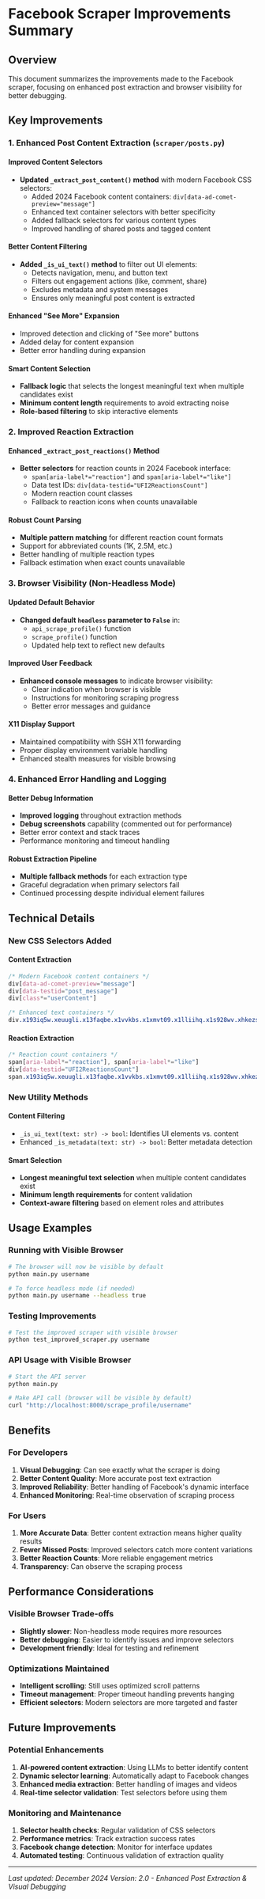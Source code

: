 # Facebook Scraper Improvements Summary

## Overview
This document summarizes the improvements made to the Facebook scraper, focusing on enhanced post extraction and browser visibility for better debugging.

## Key Improvements

### 1. Enhanced Post Content Extraction (`scraper/posts.py`)

#### Improved Content Selectors
- **Updated `_extract_post_content()` method** with modern Facebook CSS selectors:
  - Added 2024 Facebook content containers: `div[data-ad-comet-preview="message"]`
  - Enhanced text container selectors with better specificity
  - Added fallback selectors for various content types
  - Improved handling of shared posts and tagged content

#### Better Content Filtering
- **Added `_is_ui_text()` method** to filter out UI elements:
  - Detects navigation, menu, and button text
  - Filters out engagement actions (like, comment, share)
  - Excludes metadata and system messages
  - Ensures only meaningful post content is extracted

#### Enhanced "See More" Expansion
- Improved detection and clicking of "See more" buttons
- Added delay for content expansion
- Better error handling during expansion

#### Smart Content Selection
- **Fallback logic** that selects the longest meaningful text when multiple candidates exist
- **Minimum content length** requirements to avoid extracting noise
- **Role-based filtering** to skip interactive elements

### 2. Improved Reaction Extraction

#### Enhanced `_extract_post_reactions()` Method
- **Better selectors** for reaction counts in 2024 Facebook interface:
  - `span[aria-label*="reaction"]` and `span[aria-label*="like"]`
  - Data test IDs: `div[data-testid="UFI2ReactionsCount"]`
  - Modern reaction count classes
  - Fallback to reaction icons when counts unavailable

#### Robust Count Parsing
- **Multiple pattern matching** for different reaction count formats
- Support for abbreviated counts (1K, 2.5M, etc.)
- Better handling of multiple reaction types
- Fallback estimation when exact counts unavailable

### 3. Browser Visibility (Non-Headless Mode)

#### Updated Default Behavior
- **Changed default `headless` parameter to `False`** in:
  - `api_scrape_profile()` function
  - `scrape_profile()` function
  - Updated help text to reflect new defaults

#### Improved User Feedback
- **Enhanced console messages** to indicate browser visibility:
  - Clear indication when browser is visible
  - Instructions for monitoring scraping progress
  - Better error messages and guidance

#### X11 Display Support
- Maintained compatibility with SSH X11 forwarding
- Proper display environment variable handling
- Enhanced stealth measures for visible browsing

### 4. Enhanced Error Handling and Logging

#### Better Debug Information
- **Improved logging** throughout extraction methods
- **Debug screenshots** capability (commented out for performance)
- Better error context and stack traces
- Performance monitoring and timeout handling

#### Robust Extraction Pipeline
- **Multiple fallback methods** for each extraction type
- Graceful degradation when primary selectors fail
- Continued processing despite individual element failures

## Technical Details

### New CSS Selectors Added

#### Content Extraction
```css
/* Modern Facebook content containers */
div[data-ad-comet-preview="message"]
div[data-testid="post_message"] 
div[class*="userContent"]

/* Enhanced text containers */
div.x193iq5w.xeuugli.x13faqbe.x1vvkbs.x1xmvt09.x1lliihq.x1s928wv.xhkezso.x1gmr53x.x1cpjm7i.x1fgarty.x1943h6x.x4zkp8e.x676frb.x1nxh6w3.x1sibtaa.xo1l8bm.xi81zsa
```

#### Reaction Extraction  
```css
/* Reaction count containers */
span[aria-label*="reaction"], span[aria-label*="like"]
div[data-testid="UFI2ReactionsCount"]
span.x193iq5w.xeuugli.x13faqbe.x1vvkbs.x1xmvt09.x1lliihq.x1s928wv.xhkezso.x1gmr53x.x1cpjm7i.x1fgarty.x1943h6x.x4zkp8e.x676frb.x1nxh6w3.x1sibtaa.xo1l8bm.xi81zsa
```

### New Utility Methods

#### Content Filtering
- `_is_ui_text(text: str) -> bool`: Identifies UI elements vs. content
- Enhanced `_is_metadata(text: str) -> bool`: Better metadata detection

#### Smart Selection
- **Longest meaningful text selection** when multiple content candidates exist
- **Minimum length requirements** for content validation
- **Context-aware filtering** based on element roles and attributes

## Usage Examples

### Running with Visible Browser
```bash
# The browser will now be visible by default
python main.py username

# To force headless mode (if needed)
python main.py username --headless true
```

### Testing Improvements
```bash
# Test the improved scraper with visible browser
python test_improved_scraper.py username
```

### API Usage with Visible Browser
```bash
# Start the API server
python main.py

# Make API call (browser will be visible by default)
curl "http://localhost:8000/scrape_profile/username"
```

## Benefits

### For Developers
1. **Visual Debugging**: Can see exactly what the scraper is doing
2. **Better Content Quality**: More accurate post text extraction
3. **Improved Reliability**: Better handling of Facebook's dynamic interface
4. **Enhanced Monitoring**: Real-time observation of scraping process

### For Users
1. **More Accurate Data**: Better content extraction means higher quality results
2. **Fewer Missed Posts**: Improved selectors catch more content variations
3. **Better Reaction Counts**: More reliable engagement metrics
4. **Transparency**: Can observe the scraping process

## Performance Considerations

### Visible Browser Trade-offs
- **Slightly slower**: Non-headless mode requires more resources
- **Better debugging**: Easier to identify issues and improve selectors
- **Development friendly**: Ideal for testing and refinement

### Optimizations Maintained
- **Intelligent scrolling**: Still uses optimized scroll patterns
- **Timeout management**: Proper timeout handling prevents hanging
- **Efficient selectors**: Modern selectors are more targeted and faster

## Future Improvements

### Potential Enhancements
1. **AI-powered content extraction**: Using LLMs to better identify content
2. **Dynamic selector learning**: Automatically adapt to Facebook changes
3. **Enhanced media extraction**: Better handling of images and videos
4. **Real-time selector validation**: Test selectors before using them

### Monitoring and Maintenance
1. **Selector health checks**: Regular validation of CSS selectors
2. **Performance metrics**: Track extraction success rates
3. **Facebook change detection**: Monitor for interface updates
4. **Automated testing**: Continuous validation of extraction quality

---

*Last updated: December 2024*
*Version: 2.0 - Enhanced Post Extraction & Visual Debugging*
